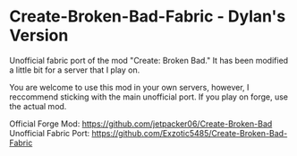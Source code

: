 # Create-Broken-Bad-Fabric - Dylan's Version
Unofficial fabric port of the mod "Create: Broken Bad." It has been modified a little bit for a server that I play on.

You are welcome to use this mod in your own servers, however, I reccommend sticking with the main unofficial port. If you play on forge, use the actual mod.

Official Forge Mod: https://github.com/jetpacker06/Create-Broken-Bad
Unofficial Fabric Port: https://github.com/Exzotic5485/Create-Broken-Bad-Fabric

